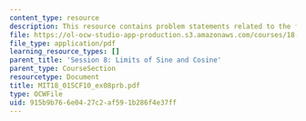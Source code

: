 ```yaml
---
content_type: resource
description: This resource contains problem statements related to the function |x|.
file: https://ol-ocw-studio-app-production.s3.amazonaws.com/courses/18-01sc-single-variable-calculus-fall-2010/915b9b766e0427c2af591b286f4e37ff_MIT18_01SCF10_ex08prb.pdf
file_type: application/pdf
learning_resource_types: []
parent_title: 'Session 8: Limits of Sine and Cosine'
parent_type: CourseSection
resourcetype: Document
title: MIT18_01SCF10_ex08prb.pdf
type: OCWFile
uid: 915b9b76-6e04-27c2-af59-1b286f4e37ff
---
```

